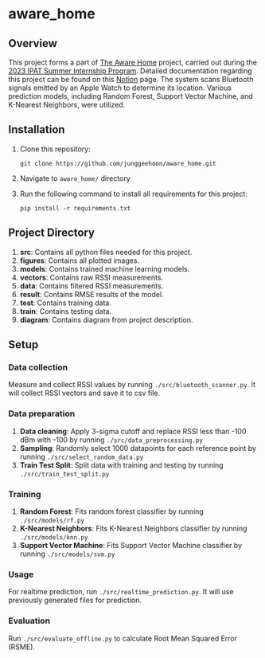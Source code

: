 # aware_home

## Overview
This project forms a part of [The Aware Home](https://gvu.gatech.edu/research/labs/aware-home-research-initiative) project, carried out during the [2023 IPAT Summer Internship Program](https://research.gatech.edu/research-interns-selected-summer-2023). Detailed documentation regarding this project can be found on this [Notion](https://geehoon.notion.site/Machine-Learning-Approaches-for-Indoor-Location-Fingerprinting-Using-Apple-Watch-RSSI-fc6cbe1d59e44aa1a66004446faf7bb2?pvs=4) page.
The system scans Bluetooth signals emitted by an Apple Watch to determine its location. Various prediction models, including Random Forest, Support Vector Machine, and K-Nearest Neighbors, were utilized.

## Installation
1. Clone this repository:

    `git clone https://github.com/junggeehoon/aware_home.git`
    

2. Navigate to `aware_home/` directory
3. Run the following command to install all requirements for this project:

    `pip install -r requirements.txt`

## Project Directory
1. **src**: Contains all python files needed for this project.
2. **figures**: Contains all plotted images.
3. **models**: Contains trained machine learning models.
4. **vectors**: Contains raw RSSI measurements.
5. **data**: Contains filtered RSSI measurements.
6. **result**: Contains RMSE results of the model.
7. **test**: Contains training data.
8. **train**: Contains testing data.
9. **diagram**: Contains diagram from project description.


## Setup

### Data collection
Measure and collect RSSI values by running `./src/bluetooth_scanner.py`. It will collect RSSI vectors and save it to csv file.

### Data preparation
1. **Data cleaning**: Apply 3-sigma cutoff and replace RSSI less than -100 dBm with -100 by running `./src/data_preprocessing.py`
2. **Sampling**: Randomly select 1000 datapoints for each reference point by running `./src/select_random_data.py`
3. **Train Test Split**: Split data with training and testing by running `./src/train_test_split.py`


### Training
1. **Random Forest**: Fits random forest classifier by running `./src/models/rf.py`
2. **K-Nearest Neighbors**: Fits K-Nearest Neighbors classifier by running `./src/models/knn.py`
3. **Support Vector Machine**: Fits Support Vector Machine classifier by running `./src/models/svm.py`

### Usage
For realtime prediction, run `./src/realtime_prediction.py`. It will use previously generated files for prediction.

### Evaluation
Run `./src/evaluate_offline.py` to calculate Root Mean Squared Error (RSME).